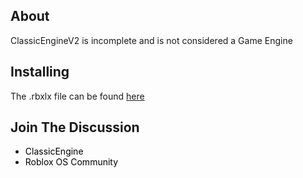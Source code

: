 ## About
ClassicEngineV2 is incomplete and is not considered a Game Engine

## Installing
The .rbxlx file can be found [here](https://github.com/Hoidberg/ClassicEngineV2/releases/tag/v0.5.1)

## Join The Discussion
* <a href="https://discord.gg/uH4VPrr" style="text-decoration:none; color:black;">ClassicEngine</a>
* <a href="https://discord.gg/mhtGUS8" style="text-decoration:none; color:black;">Roblox OS Community</a>
